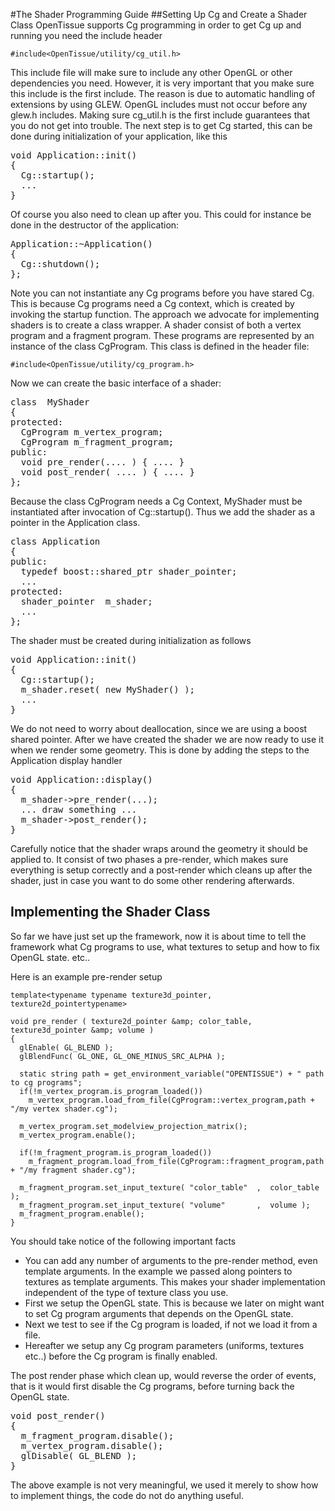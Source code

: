 #The Shader Programming Guide
##Setting Up Cg and Create a Shader Class
OpenTissue supports Cg programming in order to get Cg up and running you need
the include header

    #include<OpenTissue/utility/cg_util.h>

This include file will make sure to include any other OpenGL or other
dependencies you need. However, it is very important that you make sure
this include is the first include. The reason is due to automatic
handling of extensions by using GLEW. OpenGL includes must not occur before any
glew.h includes. Making sure cg_util.h is the first include guarantees that you
do not get into trouble. The next step is to get Cg started, this can be done
during initialization of your application, like this

<pre>
void Application::init()
{
  Cg::startup();
  ...
}
</pre>

Of course you also need to clean up after you. This could for instance be done
in the destructor of the application:

<pre>
Application::~Application()
{
  Cg::shutdown();
};
</pre>

Note you can not instantiate any Cg programs before you have stared Cg. This
is because Cg programs need a Cg context, which is created by invoking the
startup function. The approach we advocate for implementing shaders is to
create a class wrapper. A shader consist of both a vertex program and a
fragment program. These programs are represented by an instance of the class
CgProgram. This class is defined in the header file:

    #include<OpenTissue/utility/cg_program.h>

Now we can create the basic interface of a shader:

<pre>
class  MyShader
{
protected:
  CgProgram m_vertex_program;
  CgProgram m_fragment_program;
public:
  void pre_render(.... ) { .... }
  void post_render( .... ) { .... }
};
</pre>

Because the class CgProgram needs a Cg Context, MyShader must be instantiated
after invocation of Cg::startup(). Thus we add the shader as a pointer in
the Application class.

<pre>
class Application
{
public:
  typedef boost::shared_ptr<MyShader> shader_pointer;
  ...
protected:
  shader_pointer  m_shader;
  ...
};
</pre>

The shader must be created during initialization as follows
<pre>
void Application::init()
{
  Cg::startup();
  m_shader.reset( new MyShader() );
  ...
}
</pre>

We do not need to worry about deallocation, since we are using a boost shared
pointer. After we have created the shader we are now ready to use it when we
render some geometry. This is done by adding the steps to the Application
display handler

<pre>
void Application::display()
{
  m_shader->pre_render(...);
  ... draw something ...
  m_shader->post_render();
}
</pre>

Carefully notice that the shader wraps around the geometry it should be
applied to. It consist of two phases a pre-render, which makes sure everything
is setup correctly and a post-render which cleans up after the shader, just in
case you want to do some other rendering afterwards.

## Implementing the Shader Class
So far we have just set up the framework, now it is about time to tell the
framework what Cg programs to use, what textures to setup and how to fix OpenGL
state. etc..

Here is an example pre-render setup

    template<typename typename texture3d_pointer, texture2d_pointertypename>

    void pre_render ( texture2d_pointer &amp; color_table, texture3d_pointer &amp; volume )
    {
      glEnable( GL_BLEND );
      glBlendFunc( GL_ONE, GL_ONE_MINUS_SRC_ALPHA );

      static string path = get_environment_variable("OPENTISSUE") + " path to cg programs";
      if(!m_vertex_program.is_program_loaded())
        m_vertex_program.load_from_file(CgProgram::vertex_program,path + "/my vertex shader.cg");

      m_vertex_program.set_modelview_projection_matrix();
      m_vertex_program.enable();

      if(!m_fragment_program.is_program_loaded())
        m_fragment_program.load_from_file(CgProgram::fragment_program,path + "/my fragment shader.cg");

      m_fragment_program.set_input_texture( "color_table"  ,  color_table );
      m_fragment_program.set_input_texture( "volume"       ,  volume );
      m_fragment_program.enable();
    }

You should take notice of the following important facts
* You can add any number of arguments to the pre-render method, even template arguments. In the example we passed along pointers to textures as template arguments. This makes your shader implementation independent of the type of texture class you use.
* First we setup the OpenGL state. This is because we later on might want to set Cg program arguments that depends on the OpenGL state.
* Next we test to see if the Cg program is loaded, if not we load it from a file.
* Hereafter we setup any Cg program parameters (uniforms, textures etc..) before the Cg program is finally enabled.

The post render phase which clean up, would reverse the order of events, that
is it would first disable the Cg programs, before turning back the OpenGL
state.

<pre>
void post_render()
{
  m_fragment_program.disable();
  m_vertex_program.disable();
  glDisable( GL_BLEND );
}
</pre>

The above example is not very meaningful, we used it merely to show how to
implement things, the code do not do anything useful.
